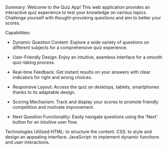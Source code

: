 Summary:
Welcome to the Quiz App! This web application provides an interactive quiz experience to test your knowledge on various topics. Challenge yourself with thought-provoking questions and aim to better your scores.

Capabilities:
* Dynamic Question Content: Explore a wide variety of questions on different subjects for a comprehensive quiz experience.

* User-Friendly Design: Enjoy an intuitive, seamless interface for a smooth quiz-taking process.

* Real-time Feedback: Get instant results on your answers with clear indicators for right and wrong choices.

* Responsive Layout: Access the quiz on desktops, tablets, smartphones thanks to its adaptable design.

* Scoring Mechanism: Track and display your scores to promote friendly competition and motivate improvement.

* Next Question Functionality: Easily navigate questions using the 'Next' button for an intuitive user flow.

Technologies Utilized
HTML: to structure the content.
CSS: to style and design an appealing interface.
JavaScript: to implement dynamic functions and user interactions.
